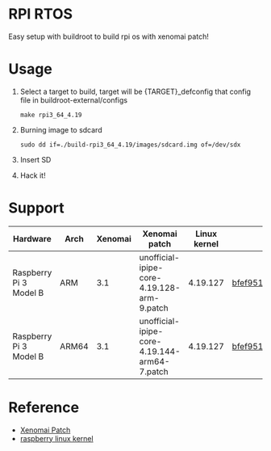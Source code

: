 # RPI RTOS

Easy setup with buildroot to build rpi os with xenomai patch!

# Usage

1. Select a target to build, target will be {TARGET}_defconfig that config file in buildroot-external/configs

    `make rpi3_64_4.19`

2. Burning image to sdcard
	
    `sudo dd if=./build-rpi3_64_4.19/images/sdcard.img of=/dev/sdx`

3. Insert SD
4. Hack it!

# Support
| Hardware | Arch | Xenomai | Xenomai patch | Linux kernel | raspberry linux commit |
|----------|------|---------|---------------|--------------|--------|
|Raspberry Pi 3 Model B| ARM   | 3.1 | unofficial-ipipe-core-4.19.128-arm-9.patch  | 4.19.127| [bfef951a177d4d3f10e8b5072316a517d68a2a27](https://github.com/raspberrypi/linux/tree/bfef951a177d4d3f10e8b5072316a517d68a2a27) |
|Raspberry Pi 3 Model B| ARM64 | 3.1 | unofficial-ipipe-core-4.19.144-arm64-7.patch | 4.19.127| [bfef951a177d4d3f10e8b5072316a517d68a2a27](https://github.com/raspberrypi/linux/tree/bfef951a177d4d3f10e8b5072316a517d68a2a27) |


# Reference

- [Xenomai Patch](https://xenomai.org/downloads/ipipe/)
- [raspberry linux kernel](https://github.com/raspberrypi/linux)
